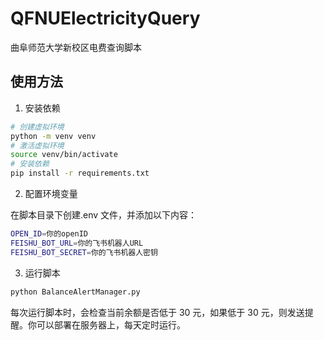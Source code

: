 # QFNUElectricityQuery

曲阜师范大学新校区电费查询脚本

## 使用方法

1. 安装依赖

```bash
# 创建虚拟环境
python -m venv venv
# 激活虚拟环境
source venv/bin/activate
# 安装依赖
pip install -r requirements.txt
```

2. 配置环境变量

在脚本目录下创建.env 文件，并添加以下内容：

```bash
OPEN_ID=你的openID
FEISHU_BOT_URL=你的飞书机器人URL
FEISHU_BOT_SECRET=你的飞书机器人密钥
```

3. 运行脚本

```bash
python BalanceAlertManager.py
```

每次运行脚本时，会检查当前余额是否低于 30 元，如果低于 30 元，则发送提醒。你可以部署在服务器上，每天定时运行。
